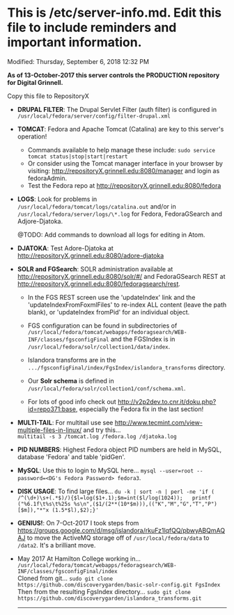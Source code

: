 This is __/etc/server-info.md.__  Edit this file to include reminders and important information.  
===
Modified: Thursday, September 6, 2018 12:32 PM

**As of 13-October-2017 this server controls the PRODUCTION repository for Digital Grinnell.**  

Copy this file to RepositoryX

- **DRUPAL FILTER**: The Drupal Servlet Filter (auth filter) is configured in
  `/usr/local/fedora/server/config/filter-drupal.xml`

- **TOMCAT**: Fedora and Apache Tomcat (Catalina) are key to this server's operation!
    - Commands available to help manage these include: `sudo service tomcat status|stop|start|restart`
    - Or consider using the Tomcat manager interface in your browser by visiting: http://repositoryX.grinnell.edu:8080/manager and login as fedoraAdmin.
    - Test the Fedora repo at http://repositoryX.grinnell.edu:8080/fedora  

- **LOGS**: Look for problems in `/usr/local/fedora/tomcat/logs/catalina.out` and/or in
  `/usr/local/fedora/server/logs/\*.log` for Fedora, FedoraGSearch and Adjore-Djatoka.  

  @TODO: Add commands to download all logs for editing in Atom.

- **DJATOKA**: Test Adore-Djatoka at http://repositoryX.grinnell.edu:8080/adore-djatoka

- **SOLR and FGSearch**: SOLR administration available at http://repositoryX.grinnell.edu:8080/solr/#/ and
  FedoraGSearch REST at http://repositoryX.grinnell.edu:8080/fedoragsearch/rest.

    - In the FGS REST screen use the 'updateIndex' link and the 'updateIndexFromFoxmlFiles'
    to re-index ALL content (leave the path blank), or 'updateIndex fromPid' for an individual object.  

    - FGS configuration can be found in subdirectories of
    `/usr/local/fedora/tomcat/webapps/fedoragsearch/WEB-INF/classes/fgsconfigFinal` and the FGSIndex
    is in `/usr/local/fedora/solr/collection1/data/index`.  

    - Islandora transforms are in the `.../fgsconfigFinal/index/FgsIndex/islandora_transforms` directory.  

    - Our **Solr schema** is defined in `/usr/local/fedora/solr/collection1/conf/schema.xml`.

    - For lots of good info check out http://v2p2dev.to.cnr.it/doku.php?id=repo371:base, especially the Fedora fix in the last section!  

- **MULTI-TAIL**: For multitail use see http://www.tecmint.com/view-multiple-files-in-linux/ and try this...  
`multitail -s 3 /tomcat.log /fedora.log /djatoka.log`

- **PID NUMBERS**: Highest Fedora object PID numbers are held in MySQL, database 'Fedora' and table 'pidGen'.

- **MySQL**: Use this to login to MySQL here... `mysql --user=root --password=<DG's Fedora Password> fedora3`.

- **DISK USAGE**: To find large files...
 `du -k | sort -n | perl -ne 'if ( /^(\d+)\s+(.*$)/){$l=log($1+.1);$m=int($l/log(1024));  
   printf ("%6.1f\t%s\t%25s %s\n",($1/(2**(10*$m))),(("K","M","G","T","P")[$m]),"*"x (1.5*$l),$2);}'`

- **GENIUS!**: On 7-Oct-2017 I took steps from https://groups.google.com/d/msg/islandora/rkuFz1lqfQQ/pbwyABQmAQAJ
  to move the ActiveMQ storage off of `/usr/local/fedora/data` to `/data2`.  It's a brilliant move.

- May 2017 At Hamilton College working in...
  `/usr/local/fedora/tomcat/webapps/fedoragsearch/WEB-INF/classes/fgsconfigFinal/index`  
  Cloned from git...
  `sudo git clone https://github.com/discoverygarden/basic-solr-config.git FgsIndex`  
  Then from the resulting FgsIndex directory... `sudo git clone https://github.com/discoverygarden/islandora_transforms.git`

  ---
